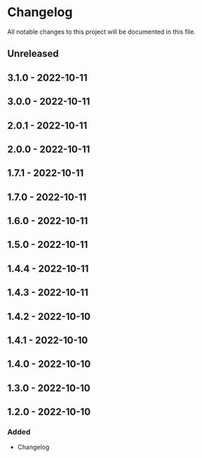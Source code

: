 # Changelog

All notable changes to this project will be documented in this file.

## Unreleased

## 3.1.0 - 2022-10-11

## 3.0.0 - 2022-10-11

## 2.0.1 - 2022-10-11

## 2.0.0 - 2022-10-11

## 1.7.1 - 2022-10-11

## 1.7.0 - 2022-10-11

## 1.6.0 - 2022-10-11

## 1.5.0 - 2022-10-11

## 1.4.4 - 2022-10-11

## 1.4.3 - 2022-10-11

## 1.4.2 - 2022-10-10

## 1.4.1 - 2022-10-10

## 1.4.0 - 2022-10-10

## 1.3.0 - 2022-10-10

## 1.2.0 - 2022-10-10
### Added
- Changelog
